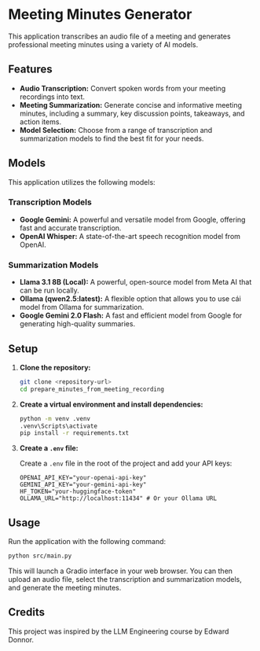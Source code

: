 # Meeting Minutes Generator

This application transcribes an audio file of a meeting and generates professional meeting minutes using a variety of AI models. 

## Features

- **Audio Transcription:** Convert spoken words from your meeting recordings into text.
- **Meeting Summarization:** Generate concise and informative meeting minutes, including a summary, key discussion points, takeaways, and action items.
- **Model Selection:** Choose from a range of transcription and summarization models to find the best fit for your needs.

## Models

This application utilizes the following models:

### Transcription Models

- **Google Gemini:** A powerful and versatile model from Google, offering fast and accurate transcription.
- **OpenAI Whisper:** A state-of-the-art speech recognition model from OpenAI.

### Summarization Models

- **Llama 3.1 8B (Local):** A powerful, open-source model from Meta AI that can be run locally.
- **Ollama (qwen2.5:latest):** A flexible option that allows you to use cái model from Ollama for summarization.
- **Google Gemini 2.0 Flash:** A fast and efficient model from Google for generating high-quality summaries.

## Setup

1.  **Clone the repository:**

    ```bash
    git clone <repository-url>
    cd prepare_minutes_from_meeting_recording
    ```

2.  **Create a virtual environment and install dependencies:**

    ```bash
    python -m venv .venv
    .venv\Scripts\activate
    pip install -r requirements.txt
    ```

3.  **Create a `.env` file:**

    Create a `.env` file in the root of the project and add your API keys:

    ```
    OPENAI_API_KEY="your-openai-api-key"
    GEMINI_API_KEY="your-gemini-api-key"
    HF_TOKEN="your-huggingface-token"
    OLLAMA_URL="http://localhost:11434" # Or your Ollama URL
    ```

## Usage

Run the application with the following command:

```bash
python src/main.py
```

This will launch a Gradio interface in your web browser. You can then upload an audio file, select the transcription and summarization models, and generate the meeting minutes.

## Credits
This project was inspired by the LLM Engineering course by Edward Donnor.